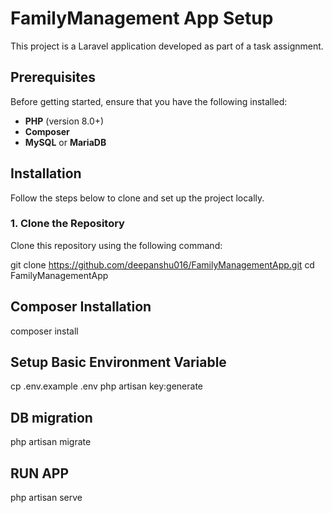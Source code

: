 # FamilyManagement App Setup

This project is a Laravel application developed as part of a task assignment.

## Prerequisites

Before getting started, ensure that you have the following installed:
- **PHP** (version 8.0+)
- **Composer**
- **MySQL** or **MariaDB**

## Installation

Follow the steps below to clone and set up the project locally.

### 1. Clone the Repository

Clone this repository using the following command:


git clone https://github.com/deepanshu016/FamilyManagementApp.git
cd FamilyManagementApp

## Composer Installation
composer install

## Setup Basic Environment Variable
cp .env.example .env
php artisan key:generate




## DB migration
php artisan migrate

## RUN APP
php artisan serve




